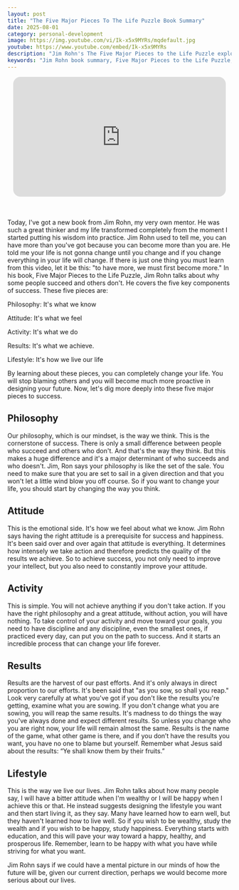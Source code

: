 ```yaml
---
layout: post
title: "The Five Major Pieces To The Life Puzzle Book Summary"
date: 2025-08-01
category: personal-development
image: https://img.youtube.com/vi/Ik-x5x9MYRs/mqdefault.jpg
youtube: https://www.youtube.com/embed/Ik-x5x9MYRs
description: "Jim Rohn's The Five Major Pieces to the Life Puzzle explores mindset, attitude, action, results, and lifestyle as the core components for achieving personal success and fulfillment."
keywords: "Jim Rohn book summary, Five Major Pieces to the Life Puzzle, personal development, success mindset, self-discipline, achieving goals, philosophy of success, lifestyle design"
---
```


<div style="display: flex; justify-content: center; margin-bottom: 20px;">
  <div style="aspect-ratio: 16 / 9; width: 95%; max-width: 700px; position: relative;">
    <iframe 
      src="https://www.youtube.com/embed/Ik-x5x9MYRs"
      title="YouTube video player"
      allowfullscreen
      frameborder="0"
      style="position: absolute; inset: 0; width: 100%; height: 100%; border-radius: 16px;">
    </iframe>
  </div>
</div>

<div style="height: 15px;"></div>
<!-- ..................................................................... -->

Today, I've got a new book from Jim Rohn, my very own mentor. He was such a great thinker and my life transformed completely from the moment I started putting his wisdom into practice. Jim Rohn used to tell me, you can have more than you've got because you can become more than you are. He told me your life is not gonna change until you change and if you change everything in your life will change. If there is just one thing you must learn from this video, let it be this: "to have more, we must first become more." In his book, Five Major Pieces to the Life Puzzle, Jim Rohn talks about why some people succeed and others don't. He covers the five key components of success. These five pieces are: 


Philosophy: It's what we know 

Attitude: It's what we feel 

Activity: It's what we do 

Results: It's what we achieve. 

Lifestyle: It's how we live our life 


By learning about these pieces, you can completely change your life. You will stop blaming others and you will become much more proactive in designing your future. Now, let's dig more deeply into these five major pieces to success.


## Philosophy 
Our philosophy, which is our mindset, is the way we think. This is the cornerstone of success. There is only a small difference between people who succeed and others who don't. And that's the way they think. But this makes a huge difference and it's a major determinant of who succeeds and who doesn't. Jim, Ron says your philosophy is like the set of the sale. You need to make sure that you are set to sail in a given direction and that you won't let a little wind blow you off course. So if you want to change your life, you should start by changing the way you think.



## Attitude
This is the emotional side. It's how we feel about what we know. Jim Rohn says having the right attitude is a prerequisite for success and happiness. It's been said over and over again that attitude is everything. It determines how intensely we take action and therefore predicts the quality of the results we achieve. So to achieve success, you not only need to improve your intellect, but you also need to constantly improve your attitude. 



## Activity
This is simple. You will not achieve anything if you don't take action. If you have the right philosophy and a great attitude, without action, you will have nothing. To take control of your activity and move toward your goals, you need to have discipline and any discipline, even the smallest ones, if practiced every day, can put you on the path to success. And it starts an incredible process that can change your life forever. 



## Results
Results are the harvest of our past efforts. And it's only always in direct proportion to our efforts. It's been said that "as you sow, so shall you reap." Look very carefully at what you've got if you don't like the results you're getting, examine what you are sowing. If you don't change what you are sowing, you will reap the same results. It's madness to do things the way you've always done and expect different results. So unless you change who you are right now, your life will remain almost the same. Results is the name of the game, what other game is there, and if you don’t have the results you want, you have no one to blame but yourself. Remember what Jesus said about the results:  “Ye shall know them by their fruits.”



## Lifestyle 
This is the way we live our lives. Jim Rohn talks about how many people say, I will have a bitter attitude when I'm wealthy or I will be happy when I achieve this or that. He instead suggests designing the lifestyle you want and then start living it, as they say. Many have learned how to earn well, but they haven't learned how to live well. So if you wish to be wealthy, study the wealth and if you wish to be happy, study happiness. Everything starts with education, and this will pave your way toward a happy, healthy, and prosperous life. Remember, learn to be happy with what you have while striving for what you want. 



Jim Rohn says if we could have a mental picture in our minds of how the future will be, given our current direction, perhaps we would become more serious about our lives. 
